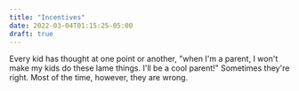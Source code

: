 ```yaml
---
title: "Incentives"
date: 2022-03-04T01:15:25-05:00
draft: true
---
```


Every kid has thought at one point or another, "when I'm a parent, I
won't make my kids do these lame things. I'll be a cool parent!"
Sometimes they're right. Most of the time, however, they are
wrong. 
